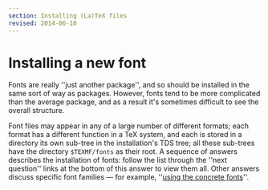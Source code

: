 ```yaml
---
section: Installing (La)TeX files
revised: 2014-06-10
---
```

# Installing a new font

Fonts are really ''just another package'', and so should be installed
in the same sort of way as packages.  However, fonts tend to be more
complicated than the average package, and as a result it's sometimes
difficult to see the overall structure.

Font files may appear in any of a large number of different formats;
each format has a different function in a TeX system, and each is
stored in a directory its own sub-tree in the installation's
TDS tree; all these sub-trees have the directory
`$TEXMF/fonts` 
as their root.  A sequence of answers describes the
installation of fonts:
follow the list through the ''next question'' links at the bottom of
this answer to view them all.
Other answers discuss specific font families&nbsp;&mdash; for example,
''[using the concrete fonts](FAQ-concrete.md)''.

